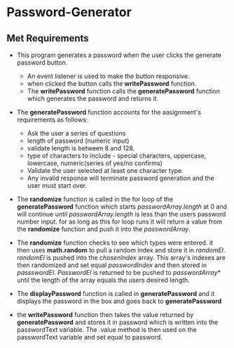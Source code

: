 # Password-Generator

## Met Requirements

* This program generates a password when the user clicks the generate password button.
    * An event listener is used to make the button responsive.
    * when clicked the button calls the **writePassword** function.
    * The **writePassword** function calls the **generatePassword** function which generates the password and returns it.

* The **generatePassword** function accounts for the aasignment's requirements as follows:

    * Ask the user a series of questions
    * length of password (numeric input)
    * validate length is between 8 and 128.
    * type of characters to include - special characters, uppercase, lowercase, numeric(series of yes/no confirms)
    * Validate the user selected at least one character type.
    * Any invalid response will terminate password generation and the user must start over.

* The **randomize** function is called in the for loop of the **generatePassword** function which starts *passwordArray.length* at 0 and will continue until
    *passwordArray.length* is less than the users password number input. for as long as this for loop runs it will return a value from the **randomize** function
    and push it into the *passwordArray*.

* The **randomize** function checks to see which types were entered.  it then uses **math.random** to pull a random index and store it in *randomEl*.  *randomEl* is
    pushed into the *chosenIndex* array. This array's indexes are then randomized and set equal *passwordIndex* and then stored in *passswordEl*.  *PasswordEl* is returned to be pushed to *passwordArray** until the length of the array equals the users desired length.

* The **displayPassword** function is called in **generatePassword** and it displays the password in the box and goes back to **generatePassword**  

* the **writePassword** function then takes the value returned by **generatePassword** and stores it in password which is 
    written into the passwordText variable.  The .value method is then used on the passwordText variable and set equal to password.
    
